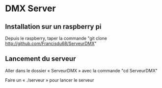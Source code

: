 # DMX Server

## Installation sur un raspberry pi
Depuis le raspberry, taper la commande "git clone http://github.com/Francisdu68/ServeurDMX"

## Lancement du serveur

Aller dans le dossier « ServeurDMX » avec la commande "cd ServeurDMX"

Faire un « ./serveur » pour lancer le serveur

